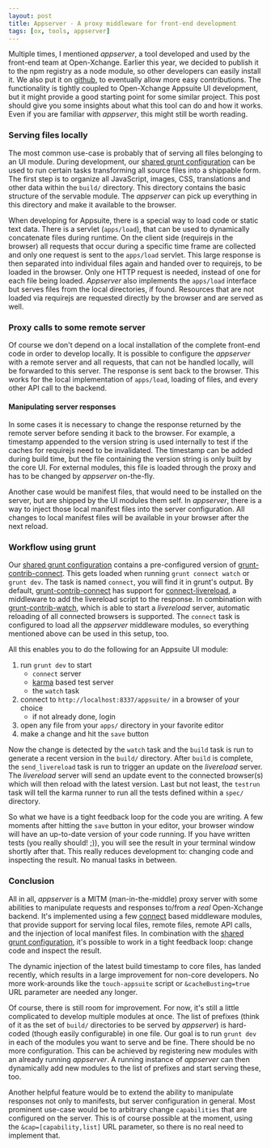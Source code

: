 ```yaml
---
layout: post
title: Appserver - A proxy middleware for front-end development
tags: [ox, tools, appserver]
---
```

Multiple times, I mentioned *appserver*, a tool developed and used by the front-end team at Open-Xchange.
Earlier this year, we decided to publish it to the npm registry as a node module, so other developers can
easily install it.
We also put it on [github](https://github.com/Open-Xchange-Frontend/appserver), to eventually allow more
easy contributions.
The functionality is tightly coupled to Open-Xchange Appsuite UI development, but it might provide a good
starting point for some similar project.
This post should give you some insights about what this tool can do and how it works.
Even if you are familiar with *appserver*, this might still be worth reading.

### Serving files locally

The most common use-case is probably that of serving all files belonging to an UI module.
During development, our [shared grunt configuration](https://github.com/Open-Xchange-Frontend/shared-grunt-config)
can be used to run certain tasks transforming all source files into a shippable form.
The first step is to organize all JavaScript, images, CSS, translations and other data within the `build/` directory.
This directory contains the basic structure of the servable module.
The *appserver* can pick up everything in this directory and make it available to the browser.

When developing for Appsuite, there is a special way to load code or static text data.
There is a servlet (`apps/load`), that can be used to dynamically concatenate files during runtime.
On the client side (requirejs in the browser) all requests that occur during a specific time frame are collected
and only one request is sent to the `apps/load` servlet.
This large response is then separated into individual files again and handed over to requirejs, to be loaded in the
browser.
Only one HTTP request is needed, instead of one for each file being loaded.
*Appserver* also implements the `apps/load` interface but serves files from the local directories, if found.
Resources that are not loaded via requirejs are requested directly by the browser and are served as well.

### Proxy calls to some remote server

Of course we don't depend on a local installation of the complete front-end code in order to develop locally.
It is possible to configure the *appserver* with a remote server and all requests, that can not be handled
locally, will be forwarded to this server.
The response is sent back to the browser.
This works for the local implementation of `apps/load`, loading of files, and every other API call to the backend.

#### Manipulating server responses

In some cases it is necessary to change the response returned by the remote server before sending it back
to the browser.
For example, a timestamp appended to the version string is used internally to test if the caches for requirejs
need to be invalidated.
The timestamp can be added during build time, but the file containing the version string is only built
by the core UI.
For external modules, this file is loaded through the proxy and has to be changed by *appserver* on-the-fly.

Another case would be manifest files, that would need to be installed on the server, but are shipped by the
UI modules them self.
In *appserver*, there is a way to inject those local manifest files into the server configuration.
All changes to local manifest files will be available in your browser after the next reload.

### Workflow using grunt

Our [shared grunt configuration](https://github.com/Open-Xchange-Frontend/shared-grunt-config) contains a
pre-configured version of [grunt-contrib-connect](https://github.com/gruntjs/grunt-contrib-connect).
This gets loaded when running `grunt connect watch` or `grunt dev`.
The task is named `connect`, you will find it in grunt's output.
By default, [grunt-contrib-connect](https://github.com/gruntjs/grunt-contrib-connect) has support for
[connect-livereload](https://github.com/intesso/connect-livereload), a middleware to add the livereload script to the
response.
In combination with [grunt-contrib-watch](https://github.com/gruntjs/grunt-contrib-watch#optionslivereload), which is
able to start a *livereload* server, automatic reloading of all connected browsers is supported.
The `connect` task is configured to load all the *appserver* middleware modules, so everything mentioned above can be
used in this setup, too.

All this enables you to do the following for an Appsuite UI module:

1. run `grunt dev` to start
    * `connect` server
    * [karma](https://karma-runner.github.io/) based test server
    * the `watch` task
2. connect to `http://localhost:8337/appsuite/` in a browser of your choice
    * if not already done, login
3. open any file from your `apps/` directory in your favorite editor
4. make a change and hit the `save` button

Now the change is detected by the `watch` task and the `build` task is run to generate a recent version in
the `build/` directory.
After `build` is complete, the `send_livereload` task is run to trigger an update on the *livereload* server.
The *livereload* server will send an update event to the connected browser(s) which will then reload with the
latest version.
Last but not least, the `testrun` task will tell the karma runner to run all the tests defined within a
`spec/` directory.

So what we have is a tight feedback loop for the code you are writing.
A few moments after hitting the `save` button in your editor, your browser window will have an up-to-date version of
your code running.
If you have written tests (you really should! ;)), you will see the result in your terminal window shortly after that.
This really reduces development to: changing code and inspecting the result.
No manual tasks in between.

### Conclusion

All in all, *appserver* is a MITM (man-in-the-middle) proxy server with some abilities to manipulate requests
and responses to/from a _real_ Open-Xchange backend.
It's implemented using a few [connect](http://www.senchalabs.org/connect/) based middleware modules, that provide
support for serving local files, remote files, remote API calls, and the injection of local manifest files.
In combination with the [shared grunt configuration](https://github.com/Open-Xchange-Frontend/shared-grunt-config),
it's possible to work in a tight feedback loop: change code and inspect the result.

The dynamic injection of the latest build timestamp to core files, has landed recently, which results in a large
improvement for non-core developers.
No more work-arounds like the `touch-appsuite` script or `&cacheBusting=true` URL parameter are needed any longer.

Of course, there is still room for improvement.
For now, it's still a little complicated to develop multiple modules at once.
The list of prefixes (think of it as the set of `build/` directories to be served by *appserver*) is hard-coded
(though easily configurable) in one file.
Our goal is to run `grunt dev` in each of the modules you want to serve and be fine.
There should be no more configuration.
This can be achieved by registering new modules with an already running *appserver*.
A running instance of *appserver* can then dynamically add new modules to the list of prefixes and start serving
these, too.

Another helpful feature would be to extend the ability to manipulate responses not only to manifests, but
server configuration in general.
Most prominent use-case would be to arbitrary change `capabilities` that are configured on the server.
This is of course possible at the moment, using the `&cap=[capability,list]` URL parameter, so there is no real need to
implement that.
